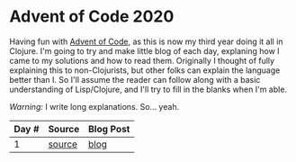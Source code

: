 # Advent of Code 2020

Having fun with [Advent of Code](https://adventofcode.com/), as this is now my third year doing it all in Clojure.
I'm going to try and make little blog of each day, explaning how I came to my solutions and how to read them.
Originally I thought of fully explaining this to non-Clojurists, but other folks can explain the language better
than I.  So I'll assume the reader can follow along with a basic understanding of Lisp/Clojure, and I'll try to
fill in the blanks when I'm able.

_Warning:_ I write long explanations. So... yeah.

| Day # | Source | Blog Post |
| ----- | ------ | --------- |
| 1     | [source](src/advent_2020_clojure/day01.clj) | [blog](docs/day1.md) |